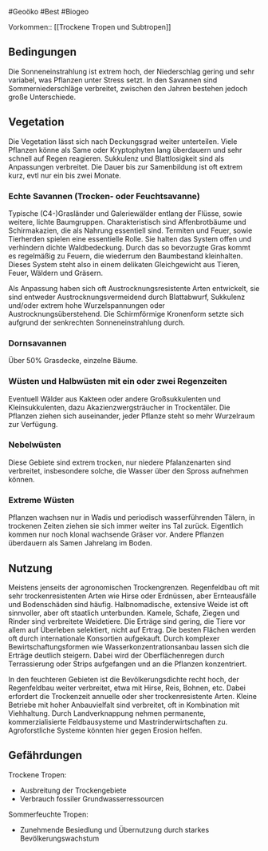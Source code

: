 #Geoöko #Best #Biogeo


Vorkommen:: [[Trockene Tropen und Subtropen]]

## Bedingungen

Die Sonneneinstrahlung ist extrem hoch, der Niederschlag gering und sehr variabel, was Pflanzen unter Stress setzt. In den Savannen sind Sommerniederschläge verbreitet, zwischen den Jahren bestehen jedoch große Unterschiede.

## Vegetation

Die Vegetation lässt sich nach Deckungsgrad weiter unterteilen. Viele Pflanzen könne als Same oder Kryptophyten lang überdauern und sehr schnell auf Regen reagieren. Sukkulenz und Blattlosigkeit sind als Anpassungen verbreitet. Die Dauer bis zur Samenbildung ist oft extrem kurz, evtl nur ein bis zwei Monate.

### Echte Savannen (Trocken- oder Feuchtsavanne)

Typische (C4-)Grasländer und Galeriewälder entlang der Flüsse, sowie weitere, lichte Baumgruppen. Charakteristisch sind Affenbrotbäume und Schirmakazien, die als Nahrung essentiell sind. Termiten und Feuer, sowie Tierherden spielen eine essentielle Rolle. Sie halten das System offen und verhindern dichte Waldbedeckung. Durch das so bevorzugte Gras kommt es regelmäßig zu Feuern, die wiederrum den Baumbestand kleinhalten. Dieses System steht also in einem delikaten Gleichgewicht aus Tieren, Feuer, Wäldern und Gräsern.

Als Anpassung haben sich oft Austrocknungsresistente Arten entwickelt, sie sind entweder Austrocknungsvermeidend durch Blattabwurf, Sukkulenz und/oder extrem hohe Wurzelspannungen oder Austrocknungsüberstehend. Die Schirmförmige Kronenform setzte sich aufgrund der senkrechten Sonneneinstrahlung durch.

### Dornsavannen

Über 50% Grasdecke, einzelne Bäume.

### Wüsten und Halbwüsten mit ein oder zwei Regenzeiten

Eventuell Wälder aus Kakteen oder andere Großsukkulenten und Kleinsukkulenten, dazu Akazienzwergsträucher in Trockentäler. Die Pflanzen ziehen sich auseinander, jeder Pflanze steht so mehr Wurzelraum zur Verfügung.

### Nebelwüsten

Diese Gebiete sind extrem trocken, nur niedere Pfalanzenarten sind verbreitet, insbesondere solche, die Wasser über den Spross aufnehmen können.

### Extreme Wüsten

Pflanzen wachsen nur in Wadis und periodisch wasserführenden Tälern, in trockenen Zeiten ziehen sie sich immer weiter ins Tal zurück. Eigentlich kommen nur noch klonal wachsende Gräser vor. Andere Pflanzen überdauern als Samen Jahrelang im Boden.

## Nutzung

Meistens jenseits der agronomischen Trockengrenzen. Regenfeldbau oft mit sehr trockenresistenten Arten wie Hirse oder Erdnüssen, aber Ernteausfälle und Bodenschäden sind häufig. Halbnomadische, extensive Weide ist oft sinnvoller, aber oft staatlich unterbunden. Kamele, Schafe, Ziegen und Rinder sind verbreitete Weidetiere. Die Erträge sind gering, die Tiere vor allem auf Überleben selektiert, nicht auf Ertrag. Die besten Flächen werden oft durch internationale Konsortien aufgekauft. Durch komplexer Bewirtschaftungsformen wie Wasserkonzentrationsanbau lassen sich die Erträge deutlich steigern. Dabei wird der Oberflächenregen durch Terrassierung oder Strips aufgefangen und an die Pflanzen konzentriert. 

In den feuchteren Gebieten ist die Bevölkerungsdichte recht hoch, der Regenfeldbau weiter verbreitet, etwa mit Hirse, Reis, Bohnen, etc. Dabei erfordert die Trockenzeit annuelle oder sher trockenresistente Arten. Kleine Betriebe mit hoher Anbauvielfalt sind verbreitet, oft in Kombination mit Viehhaltung. Durch Landverknappung nehmen permanente, kommerzialisierte Feldbausysteme und Mastrinderwirtschaften zu. Agroforstliche Systeme könnten hier gegen Erosion helfen.

## Gefährdungen 

Trockene Tropen:
- Ausbreitung der Trockengebiete
- Verbrauch fossiler Grundwasserressourcen

Sommerfeuchte Tropen:
- Zunehmende Besiedlung und Übernutzung durch starkes Bevölkerungswachstum